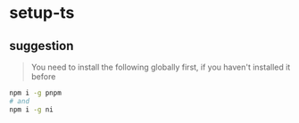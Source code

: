 # setup-ts

## suggestion

> You need to install the following globally first, if you haven't installed it before

```bash
npm i -g pnpm
# and
npm i -g ni
```
